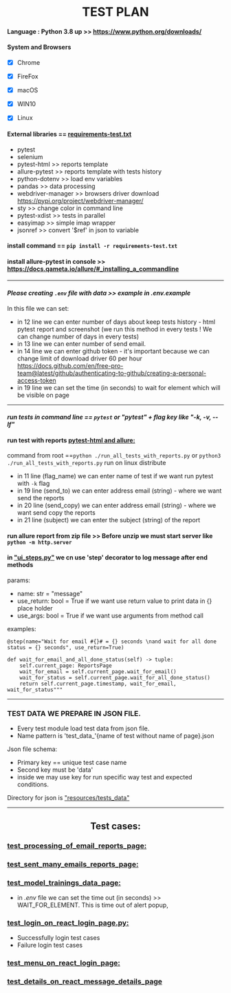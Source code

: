 # <center>TEST PLAN</center>

#### Language : Python 3.8 up >> https://www.python.org/downloads/

#### System and Browsers

- [x] Chrome 
- [x] FireFox
- [x] macOS
- [x] WIN10
- [x] Linux


#### External libraries == [requirements-test.txt](./requirements-test.txt)
* pytest
* selenium
* pytest-html           >> reports template
* allure-pytest         >> reports template with tests history
* python-dotenv         >> load env variables
* pandas                >> data processing
* webdriver-manager     >> browsers driver download  https://pypi.org/project/webdriver-manager/
* sty                   >> change color in command line
* pytest-xdist          >> tests in parallel
* easyimap              >> simple imap wrapper
* jsonref               >> convert '$ref' in json to variable

#### install command == `pip install -r requirements-test.txt`

#### install allure-pytest in console >> https://docs.qameta.io/allure/#_installing_a_commandline

***

#### <i>Please creating `.env` file with data >> example in .env.example</i>

In this file we can set:

* in 12 line we can enter number of days about keep tests history - html pytest report and screenshot (we run this
  method in every tests ! We can change number of days in every tests)
* in 13 line we can enter number of send email.
* in 14 line we can enter github token - it's important because we can change limit of download driver 60 per
  hour https://docs.github.com/en/free-pro-team@latest/github/authenticating-to-github/creating-a-personal-access-token
* in 19 line we can set the time (in seconds) to wait for element which will be visible on page

***

#### <i>run tests in command line == `pytest` or "pytest" + flag key like "-k, -v, --lf"</i>

#### run test with reports [pytest-html and allure:](./run_all_tests_with_reports.py)

command from root ==`python ./run_all_tests_with_reports.py`
or `python3 ./run_all_tests_with_reports.py` run on linux distribute

* in 11 line (flag_name) we can enter name of test if we want run pytest with `-k` flag
* in 19 line (send_to) we can enter address email (string) - where we want send the reports
* in 20 line (send_copy) we can enter address email (string) - where we want send copy the reports
* in 21 line (subject) we can enter the subject (string) of the report

#### run allure report from zip file >> Before unzip we must start server like `python -m http.server`

#### in ["ui_steps.py"](steps/ui_steps.py) we cn use 'step' decorator to log message after end methods
params:
* name: str = "message"
* use_return: bool = True if we want use return value to print data in {} place holder
* use_args: bool = True if we want use arguments from method call

examples:

`@step(name="Wait for email #{}# = {} seconds \nand wait for all done status = {} seconds", use_return=True)`

    def wait_for_email_and_all_done_status(self) -> tuple:
        self.current_page: ReportsPage
        wait_for_email = self.current_page.wait_for_email()
        wait_for_status = self.current_page.wait_for_all_done_status()
        return self.current_page.timestamp, wait_for_email, wait_for_status"""

***

### TEST DATA WE PREPARE IN JSON FILE.

* Every test module load test data from json file.
* Name pattern is 'test_data_'{name of test without name of page}.json

Json file schema:

* Primary key == unique test case name
* Second key must be 'data'
* inside we may use key for run specific way test and expected conditions.

Directory for json is ["resources/tests_data"](resources/tests_data)


***

## <center>Test cases:</center>

### [test_processing_of_email_reports_page:](e2e/test_processing_of_email_reports_page.py)

### [test_sent_many_emails_reports_page:](e2e/test_sent_many_emails_reports_page.py)

### [test_model_trainings_data_page:](e2e/test_model_trainings_data_page.py)

* in *.env* file we can set the time out (in seconds) >> WAIT_FOR_ELEMENT. This is time out of alert popup,

### [test_login_on_react_login_page.py:](e2e/test_login_on_react_login_page.py)

* Successfully login test cases
* Failure login test cases

### [test_menu_on_react_login_page:](e2e/test_menu_on_react_home_page.py)

### [test_details_on_react_message_details_page](e2e/test_details_on_react_message_details_page.py)
